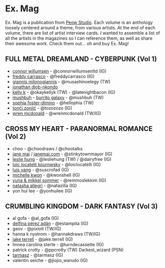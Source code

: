 # Ex. Mag

Ex. Mag is a publication from [Peow Studio](peowstudio.com). Each volume is an anthology loosely centered around a theme, from various artists. At the end of each volume, there are list of artist interview cards. I wanted to assemble a list of all the artists in the magazines so I can reference them, as well as share their awesome work. Check them out... oh and buy Ex. Mag!

## FULL METAL DREAMLAND - CYBERPUNK (Vol 1)

* [connor willumsen](http://connorwillumsen.com) - @connorwillumsenltd (IG)
* [freddy carrasco](http://freddycarrasco.com) - @freddycarrasco (IG)
* [giannis milonogiannis](http://milonogiannis.com) - @musashinoelegy (TW)
* [jonathan djob-nkondo](http://absenteism.tumblr.com)
* [kelly k](http://okaykellyk.com) - @okaykellyk (TW) - @latenightbacon (IG)
* [mushbuh](http://mushbuh.com) - [burrito galaxy](http://burritogalaxy.com) - @mushbuh (TW)
* [sophia foster-dimino](http://hellophia.com) - @hellophia (TW)
* [tonći zonjić](http://to-zo.com) - @tozozozo (IG)
* [wren mcdonald](http://wrenmcdonald.com) - @wrenmcdonald (TW/IG)

## CROSS MY HEART - PARANORMAL ROMANCE (Vol 2)

* choo - @choodraws / @chootalks
* [jane mai](http://janemai.co)  / [janemai.com](http://janemai.com) - @stinkytownmayor (IG)
* [leslie hung](http://lesliehung.com) - @lesliehung (TW) / @dairyfree (IG)
* [loic locatelli kournwsky](http://loiclocatelli.com) - @loiclocatelli (IG)
* [luis yang](http://suscrofad.tumblr.com/) - @suscrofad (IG)
* [michelle kwon](http://michellekwon.com) - @kwonshell (IG)
* [yuna & mikkel sommer](http://mikkelsommer.com) - @remmoslekkim (IG)
* [natasha allegri](http://weakacid.com) - @natazilla (IG)
* yon hui lee - @yonhuilee (IG)

## CRUMBLING KINGDOM - DARK FANTASY (Vol 3)

* al gofa - @al_gofa (IG)
* [delfina pérez adán](http://estampita.tumblr.com) - @estampita (IG)
* geov - @pixlotl (TW/IG)
* hanna k nystrom - @hannakdraws (TW/IG)
* [jake terrell](http://jaketerrell.biz) - @jake.terrell (IG)
* linnea carolina sterte - @turndecassette (IG)
* patrick crotty - @ppcrotty (TW) Darkest_wizard (PSN)
* [tarmasz](http://rascassebxl.com) - @tarmasz (IG)
* valentin seiche - @jiojio_warudo (IG)

